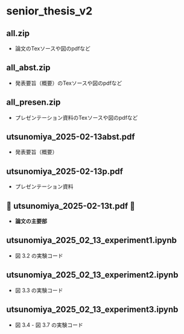 # senior_thesis_v2

## all.zip
- 論文のTexソースや図のpdfなど

## all_abst.zip
- 発表要旨（概要）のTexソースや図のpdfなど

## all_presen.zip
- プレゼンテーション資料のTexソースや図のpdfなど

## utsunomiya_2025-02-13abst.pdf
- 発表要旨（概要）

## utsunomiya_2025-02-13p.pdf
- プレゼンテーション資料

## 🚨 utsunomiya_2025-02-13t.pdf 🚨
- **論文の主要部**

## utsunomiya_2025_02_13_experiment1.ipynb
- 図 3.2 の実験コード

## utsunomiya_2025_02_13_experiment2.ipynb
- 図 3.3 の実験コード

## utsunomiya_2025_02_13_experiment3.ipynb
- 図 3.4 - 図 3.7 の実験コード

